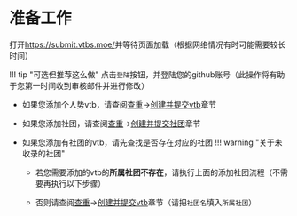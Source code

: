 # 准备工作

打开<https://submit.vtbs.moe/>并等待页面加载（根据网络情况有时可能需要较长时间）

!!! tip "可选但推荐这么做"
    点击`登陆`按钮，并登陆您的github账号（此操作将有助于您第一时间收到审核邮件并进行修改）

* 如果您添加个人势vtb，请查阅[查重](https://docs.vtbs.top/wiki/duplicate/)→[创建并提交vtb](https://docs.vtbs.top/wiki/create)章节

* 如果您添加社团，请查阅[查重](https://docs.vtbs.top/wiki/duplicate/)→[创建并提交社团](https://docs.vtbs.top/wiki/create-group)章节

* 如果您添加有社团的vtb，请先查找是否存在对应的社团
!!! warning "关于未收录的社团"
    * 若您需要添加的vtb的**所属社团不存在**，请执行上面的添加社团流程（不需要再执行以下步骤）
    
    * 否则请查阅[查重](https://docs.vtbs.top/wiki/duplicate/)→[创建并提交vtb](https://docs.vtbs.top/wiki/create)章节（请把`社团名`填入`所属社团`）
